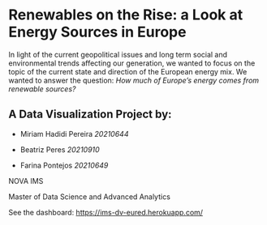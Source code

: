 # Renewables on the Rise: a Look at Energy Sources in Europe

In light of the current geopolitical issues and long term social and environmental trends affecting our generation, we wanted to focus on the topic of the current state and direction of the European energy mix. We wanted to answer the question: *How much of Europe’s energy comes from renewable sources?*

## A Data Visualization Project by:

- Miriam Hadidi Pereira *20210644*

- Beatriz Peres *20210910*

- Farina Pontejos *20210649*

NOVA IMS

Master of Data Science and Advanced Analytics

See the dashboard: https://ims-dv-eured.herokuapp.com/